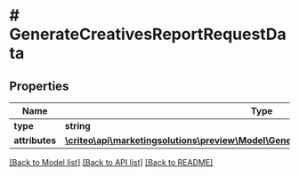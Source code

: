 # # GenerateCreativesReportRequestData

## Properties

Name | Type | Description | Notes
------------ | ------------- | ------------- | -------------
**type** | **string** |  |
**attributes** | [**\criteo\api\marketingsolutions\preview\Model\GenerateCreativesReportRequestAttributes**](GenerateCreativesReportRequestAttributes.md) |  |

[[Back to Model list]](../../README.md#models) [[Back to API list]](../../README.md#endpoints) [[Back to README]](../../README.md)
